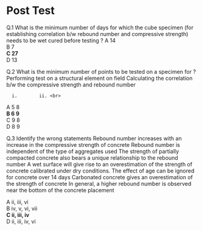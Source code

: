 # Post Test

Q.1 What is the minimum number of days for which the cube specimen (for establishing correlation b/w rebound number and compressive strength) needs to be wet cured before testing ?
A 14 <br>
B 7 <br>
**C 27 <br>**
D 13 <br>

Q.2 What is the minimum number of points to be tested on a specimen for ?
Performing test on a structural element on field
Calculating the correlation b/w the compressive strength and rebound number
 
      i. 		ii. <br>
A 	  5			8 <br>
**B     6			9 <br>**
C     9			8 <br>
D     8			9 <br>
 
 
 
 
 
Q.3 Identify the wrong statements
Rebound number increases with an increase in the compressive strength of concrete
Rebound number is independent of the type of aggregates used 
The strength of partially compacted concrete also bears a unique relationship to the rebound number
A wet surface will give rise to an overestimation of the strength of concrete calibrated under dry conditions.
The effect of age can be ignored for concrete over 14 days
Carbonated concrete gives an overestimation of the strength of concrete
In general, a higher rebound number is observed near the bottom of the concrete placement
 
A ii, iii, vi <br>
B iv, v, vi, vii <br>
**C ii, iii, iv <br>**
D ii, iii, iv, vi <br>
